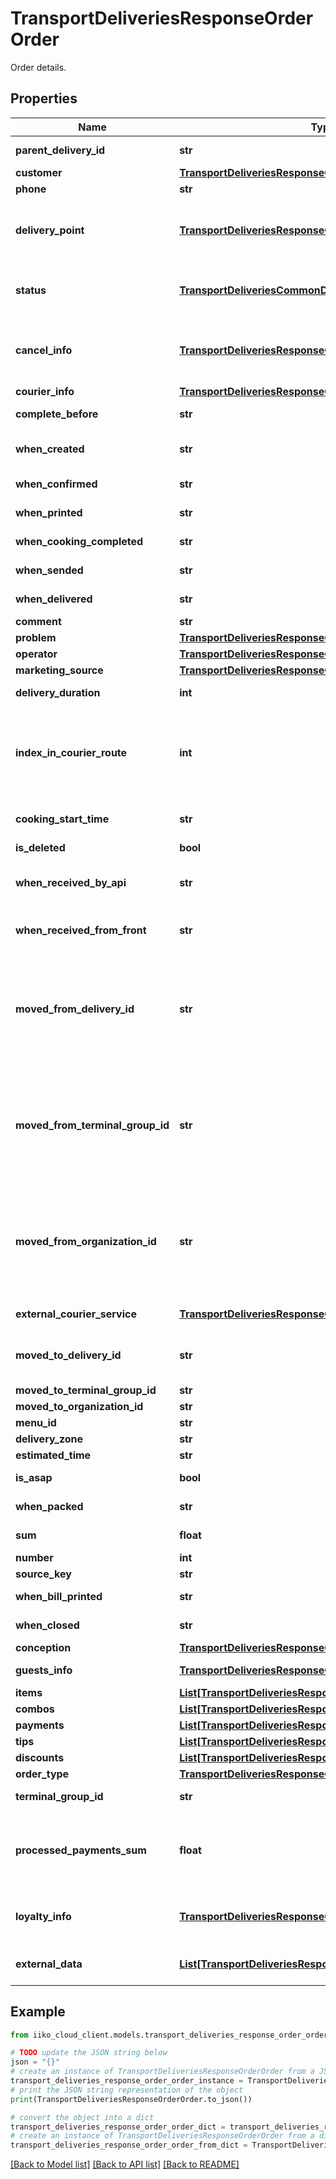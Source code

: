 # TransportDeliveriesResponseOrderOrder

Order details.

## Properties

Name | Type | Description | Notes
------------ | ------------- | ------------- | -------------
**parent_delivery_id** | **str** | ID of delivery serving as source for splitting by FCRs. | [optional] 
**customer** | [**TransportDeliveriesResponseOrderCustomer**](TransportDeliveriesResponseOrderCustomer.md) | Delivery customer. | [optional] 
**phone** | **str** | Delivery phone number. | 
**delivery_point** | [**TransportDeliveriesResponseOrderDeliveryPoint**](TransportDeliveriesResponseOrderDeliveryPoint.md) | Delivery point details.  &lt;remarks&gt;  Not required if order type is customer pickup. Otherwise, required.  &lt;/remarks&gt; | [optional] 
**status** | [**TransportDeliveriesCommonDeliveryStatus**](TransportDeliveriesCommonDeliveryStatus.md) | Delivery status.                &gt; Delivery status &#x60;ReadyForCooking&#x60; is deprecated from version &#x60;9.0.6&#x60;. | 
**cancel_info** | [**TransportDeliveriesResponseOrderCancelInfo**](TransportDeliveriesResponseOrderCancelInfo.md) | Delivery cancellation details.  &lt;remarks&gt;  Required only if delivery is canceled, i.e. status&#x3D;Canceled.  &lt;/remarks&gt; | [optional] 
**courier_info** | [**TransportDeliveriesResponseOrderCourierInfo**](TransportDeliveriesResponseOrderCourierInfo.md) | Driver information. | [optional] 
**complete_before** | **str** | Order fulfillment time (Local for the terminal). | 
**when_created** | **str** | Delivery creation time in iikoFront (Local for the terminal). | 
**when_confirmed** | **str** | Delivery confirmation time (Local for the terminal). | [optional] 
**when_printed** | **str** | Service printing time (Local for the terminal). | [optional] 
**when_cooking_completed** | **str** | Cooking completion time (Local for the terminal). | [optional] 
**when_sended** | **str** | Delivery dispatch time (Local for the terminal). | [optional] 
**when_delivered** | **str** | Actual delivery time (Local for delivery terminal). | [optional] 
**comment** | **str** | Order comment. | [optional] 
**problem** | [**TransportDeliveriesResponseOrderProblem**](TransportDeliveriesResponseOrderProblem.md) | Problem flag. | [optional] 
**operator** | [**TransportDeliveriesResponseOrderEmployee**](TransportDeliveriesResponseOrderEmployee.md) | Operator that took order. | [optional] 
**marketing_source** | [**TransportDeliveriesResponseOrderMarketingSource**](TransportDeliveriesResponseOrderMarketingSource.md) | Marketing source. | [optional] 
**delivery_duration** | **int** | Duration of delivery (in minutes). | [optional] 
**index_in_courier_route** | **int** | Ordinal number in route list.  &lt;remarks&gt;  Field is filled up at the time of delivery allocation by logistics in iikoFront.  If logistics is not in use, the field is not filled up.  &lt;/remarks&gt; | [optional] 
**cooking_start_time** | **str** | The time when you need to start cooking an order (Local for the terminal). | 
**is_deleted** | **bool** | Order is deleted. | [optional] 
**when_received_by_api** | **str** | Moment of time when CloudAPI received the request to create the order (UTC). | [optional] 
**when_received_from_front** | **str** | Moment of time when the order first received and saved from iikoFront (UTC). | [optional] 
**moved_from_delivery_id** | **str** | Tells that this delivery has been moved from terminal group  with id *MovedFromTerminalGroupId* by cancelling delivery with deliveryId *MovedFromDeliveryId*.   &gt; Allowed from version &#x60;7.5.4&#x60;. | [optional] 
**moved_from_terminal_group_id** | **str** | Tells that this delivery has been moved from terminal group  with id *MovedFromTerminalGroupId* by cancelling delivery with deliveryId *MovedFromDeliveryId*.   &gt; Allowed from version &#x60;7.5.4&#x60;. | [optional] 
**moved_from_organization_id** | **str** | Tells that this delivery has been moved from terminal group  with id *MovedFromTerminalGroupId* by cancelling delivery with deliveryId *MovedFromDeliveryId*.   &gt; Allowed from version &#x60;7.5.4&#x60;. | [optional] 
**external_courier_service** | [**TransportDeliveriesResponseOrderExternalCourierService**](TransportDeliveriesResponseOrderExternalCourierService.md) | ECS info.   &gt; Allowed from version &#x60;7.7.7&#x60;. | [optional] 
**moved_to_delivery_id** | **str** | Tells that this delivery has been canceled and moved to terminal group  with id *MovedToTerminalGroupId*. | [optional] 
**moved_to_terminal_group_id** | **str** |  | [optional] 
**moved_to_organization_id** | **str** |  | [optional] 
**menu_id** | **str** | External menu ID. | [optional] 
**delivery_zone** | **str** | Name of delivery zone. | [optional] 
**estimated_time** | **str** | Delivery estimated time. | [optional] 
**is_asap** | **bool** | Whether to deliver as soon as possible. | [optional] 
**when_packed** | **str** | Delivery packing time (Local for the terminal). | [optional] 
**sum** | **float** | Order amount (after discount or surcharge). | 
**number** | **int** | Delivery No. | 
**source_key** | **str** | Delivery source. | [optional] 
**when_bill_printed** | **str** | Invoice printing time (guest bill time). | [optional] 
**when_closed** | **str** | Delivery closing time (Local for delivery terminal). | [optional] 
**conception** | [**TransportDeliveriesResponseOrderConception**](TransportDeliveriesResponseOrderConception.md) | Concept. | [optional] 
**guests_info** | [**TransportDeliveriesResponseOrderGuestsInfo**](TransportDeliveriesResponseOrderGuestsInfo.md) | Information about order guests. | 
**items** | [**List[TransportDeliveriesResponseOrderOrderItem]**](TransportDeliveriesResponseOrderOrderItem.md) | Order items. | 
**combos** | [**List[TransportDeliveriesResponseOrderOrderCombo]**](TransportDeliveriesResponseOrderOrderCombo.md) | Combo. | [optional] 
**payments** | [**List[TransportDeliveriesResponseOrderPaymentItem]**](TransportDeliveriesResponseOrderPaymentItem.md) | Payments. | [optional] 
**tips** | [**List[TransportDeliveriesResponseOrderTipsPaymentItem]**](TransportDeliveriesResponseOrderTipsPaymentItem.md) | Tips. | [optional] 
**discounts** | [**List[TransportDeliveriesResponseOrderDiscountItem]**](TransportDeliveriesResponseOrderDiscountItem.md) | Discounts. | [optional] 
**order_type** | [**TransportDeliveriesResponseOrderOrderType**](TransportDeliveriesResponseOrderOrderType.md) | Order type. | 
**terminal_group_id** | **str** | ID of the terminal group where the order is located. | 
**processed_payments_sum** | **float** | The amount of processed payments.  &lt;remarks&gt;  null - only for unsupported POS versions.  &lt;/remarks&gt;   &gt; Allowed from version &#x60;7.6.0&#x60;. | 
**loyalty_info** | [**TransportDeliveriesResponseOrderLoyaltyInfo**](TransportDeliveriesResponseOrderLoyaltyInfo.md) | Information about Loyalty app.  &lt;remarks&gt;  null - only for unsupported POS versions.  &lt;/remarks&gt; | [optional] 
**external_data** | [**List[TransportDeliveriesResponseOrderExternalData]**](TransportDeliveriesResponseOrderExternalData.md) | Order external data.   &gt; Allowed from version &#x60;8.0.6&#x60;. | [optional] 

## Example

```python
from iiko_cloud_client.models.transport_deliveries_response_order_order import TransportDeliveriesResponseOrderOrder

# TODO update the JSON string below
json = "{}"
# create an instance of TransportDeliveriesResponseOrderOrder from a JSON string
transport_deliveries_response_order_order_instance = TransportDeliveriesResponseOrderOrder.from_json(json)
# print the JSON string representation of the object
print(TransportDeliveriesResponseOrderOrder.to_json())

# convert the object into a dict
transport_deliveries_response_order_order_dict = transport_deliveries_response_order_order_instance.to_dict()
# create an instance of TransportDeliveriesResponseOrderOrder from a dict
transport_deliveries_response_order_order_from_dict = TransportDeliveriesResponseOrderOrder.from_dict(transport_deliveries_response_order_order_dict)
```
[[Back to Model list]](../README.md#documentation-for-models) [[Back to API list]](../README.md#documentation-for-api-endpoints) [[Back to README]](../README.md)


